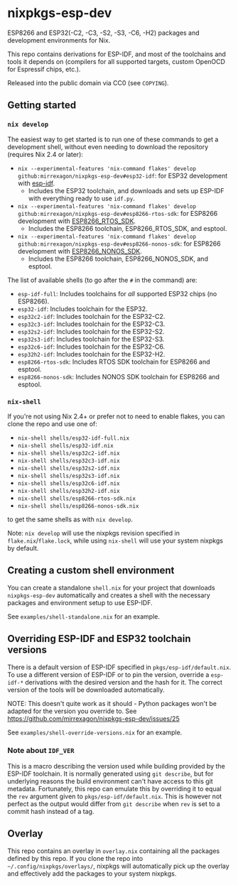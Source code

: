 # nixpkgs-esp-dev
ESP8266 and ESP32(-C2, -C3, -S2, -S3, -C6, -H2) packages and development environments for Nix.

This repo contains derivations for ESP-IDF, and most of the toolchains and tools it depends on (compilers for all supported targets, custom OpenOCD for Espressif chips, etc.).

Released into the public domain via CC0 (see `COPYING`).


## Getting started
### `nix develop`
The easiest way to get started is to run one of these commands to get a development shell, without even needing to download the repository (requires Nix 2.4 or later):

- `nix --experimental-features 'nix-command flakes' develop github:mirrexagon/nixpkgs-esp-dev#esp32-idf`: for ESP32 development with [esp-idf](https://github.com/espressif/esp-idf).
    - Includes the ESP32 toolchain, and downloads and sets up ESP-IDF with everything ready to use `idf.py`.
- `nix --experimental-features 'nix-command flakes' develop github:mirrexagon/nixpkgs-esp-dev#esp8266-rtos-sdk`: for ESP8266 development with [ESP8266_RTOS_SDK](https://github.com/espressif/ESP8266_RTOS_SDK).
    - Includes the ESP8266 toolchain, ESP8266_RTOS_SDK, and esptool.
- `nix --experimental-features 'nix-command flakes' develop github:mirrexagon/nixpkgs-esp-dev#esp8266-nonos-sdk`: for ESP8266 development with [ESP8266_NONOS_SDK](https://github.com/espressif/ESP8266_NONOS_SDK).
    - Includes the ESP8266 toolchain, ESP8266_NONOS_SDK, and esptool.

The list of available shells (to go after the `#` in the command) are:

- `esp-idf-full`: Includes toolchains for _all_ supported ESP32 chips (no ESP8266).
- `esp32-idf`: Includes toolchain for the ESP32.
- `esp32c2-idf`: Includes toolchain for the ESP32-C2.
- `esp32c3-idf`: Includes toolchain for the ESP32-C3.
- `esp32s2-idf`: Includes toolchain for the ESP32-S2.
- `esp32s3-idf`: Includes toolchain for the ESP32-S3.
- `esp32c6-idf`: Includes toolchain for the ESP32-C6.
- `esp32h2-idf`: Includes toolchain for the ESP32-H2.
- `esp8266-rtos-sdk`: Includes RTOS SDK toolchain for ESP8266 and esptool.
- `esp8266-nonos-sdk`: Includes NONOS SDK toolchain for ESP8266 and esptool.

### `nix-shell`
If you're not using Nix 2.4+ or prefer not to need to enable flakes, you can clone the repo and use one of:

- `nix-shell shells/esp32-idf-full.nix`
- `nix-shell shells/esp32-idf.nix`
- `nix-shell shells/esp32c2-idf.nix`
- `nix-shell shells/esp32c3-idf.nix`
- `nix-shell shells/esp32s2-idf.nix`
- `nix-shell shells/esp32s3-idf.nix`
- `nix-shell shells/esp32c6-idf.nix`
- `nix-shell shells/esp32h2-idf.nix`
- `nix-shell shells/esp8266-rtos-sdk.nix`
- `nix-shell shells/esp8266-nonos-sdk.nix`

to get the same shells as with `nix develop`.

Note: `nix develop` will use the nixpkgs revision specified in `flake.nix`/`flake.lock`, while using `nix-shell` will use your system nixpkgs by default.


## Creating a custom shell environment
You can create a standalone `shell.nix` for your project that downloads `nixpkgs-esp-dev` automatically and creates a shell with the necessary packages and environment setup to use ESP-IDF.

See `examples/shell-standalone.nix` for an example.


## Overriding ESP-IDF and ESP32 toolchain versions
There is a default version of ESP-IDF specified in `pkgs/esp-idf/default.nix`. To use a different version of ESP-IDF or to pin the version, override a `esp-idf-*` derivations with the desired version and the hash for it. The correct version of the tools will be downloaded automatically.

NOTE: This doesn't quite work as it should - Python packages won't be adapted for the version you override to. See https://github.com/mirrexagon/nixpkgs-esp-dev/issues/25

See `examples/shell-override-versions.nix` for an example.

### Note about `IDF_VER`

This is a macro describing the version used while building provided by the ESP-IDF toolchain. It is normally generated using `git describe`, but for underlying reasons the build environment can't have access to this git metadata. Fortunately, this repo can emulate this by overriding it to equal the `rev` argument given to `pkgs/esp-idf/default.nix`. This is however not perfect as the output would differ from `git describe` when `rev` is set to a commit hash instead of a tag.

## Overlay
This repo contains an overlay in `overlay.nix` containing all the packages defined by this repo. If you clone the repo into `~/.config/nixpkgs/overlays/`, nixpkgs will automatically pick up the overlay and effectively add the packages to your system nixpkgs.
